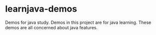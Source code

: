 # learnjava-demos
Demos for java study.
Demos in this project are for java learning. These demos are all concerned about java features.


